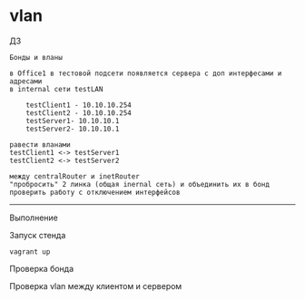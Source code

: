 # vlan


ДЗ
    
    Бонды и вланы

    в Office1 в тестовой подсети появляется сервера с доп интерфесами и адресами
    в internal сети testLAN

        testClient1 - 10.10.10.254
        testClient2 - 10.10.10.254
        testServer1- 10.10.10.1
        testServer2- 10.10.10.1

    равести вланами
    testClient1 <-> testServer1
    testClient2 <-> testServer2

    между centralRouter и inetRouter
    "пробросить" 2 линка (общая inernal сеть) и объединить их в бонд 
    проверить работу c отключением интерфейсов

---

Выполнение

Запуск стенда 

    vagrant up 

Проверка бонда      
![]()    
![]()    



Проверка vlan между клиентом и сервером     
![]()    
